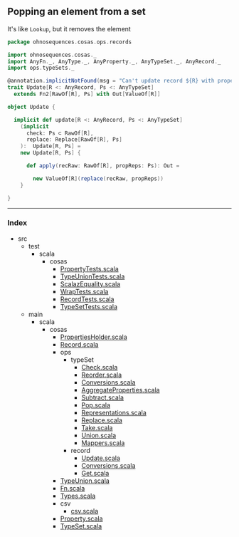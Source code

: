 
## Popping an element from a set

It's like `Lookup`, but it removes the element



```scala
package ohnosequences.cosas.ops.records

import ohnosequences.cosas._
import AnyFn._, AnyType._, AnyProperty._, AnyTypeSet._, AnyRecord._
import ops.typeSets._

@annotation.implicitNotFound(msg = "Can't update record ${R} with property values ${Ps}")
trait Update[R <: AnyRecord, Ps <: AnyTypeSet]
  extends Fn2[RawOf[R], Ps] with Out[ValueOf[R]]

object Update {

  implicit def update[R <: AnyRecord, Ps <: AnyTypeSet]
    (implicit 
      check: Ps ⊂ RawOf[R],
      replace: Replace[RawOf[R], Ps]
    ):  Update[R, Ps] =
    new Update[R, Ps] {

      def apply(recRaw: RawOf[R], propReps: Ps): Out = 

        new ValueOf[R](replace(recRaw, propReps))
    }

}

```


------

### Index

+ src
  + test
    + scala
      + cosas
        + [PropertyTests.scala][test/scala/cosas/PropertyTests.scala]
        + [TypeUnionTests.scala][test/scala/cosas/TypeUnionTests.scala]
        + [ScalazEquality.scala][test/scala/cosas/ScalazEquality.scala]
        + [WrapTests.scala][test/scala/cosas/WrapTests.scala]
        + [RecordTests.scala][test/scala/cosas/RecordTests.scala]
        + [TypeSetTests.scala][test/scala/cosas/TypeSetTests.scala]
  + main
    + scala
      + cosas
        + [PropertiesHolder.scala][main/scala/cosas/PropertiesHolder.scala]
        + [Record.scala][main/scala/cosas/Record.scala]
        + ops
          + typeSet
            + [Check.scala][main/scala/cosas/ops/typeSet/Check.scala]
            + [Reorder.scala][main/scala/cosas/ops/typeSet/Reorder.scala]
            + [Conversions.scala][main/scala/cosas/ops/typeSet/Conversions.scala]
            + [AggregateProperties.scala][main/scala/cosas/ops/typeSet/AggregateProperties.scala]
            + [Subtract.scala][main/scala/cosas/ops/typeSet/Subtract.scala]
            + [Pop.scala][main/scala/cosas/ops/typeSet/Pop.scala]
            + [Representations.scala][main/scala/cosas/ops/typeSet/Representations.scala]
            + [Replace.scala][main/scala/cosas/ops/typeSet/Replace.scala]
            + [Take.scala][main/scala/cosas/ops/typeSet/Take.scala]
            + [Union.scala][main/scala/cosas/ops/typeSet/Union.scala]
            + [Mappers.scala][main/scala/cosas/ops/typeSet/Mappers.scala]
          + record
            + [Update.scala][main/scala/cosas/ops/record/Update.scala]
            + [Conversions.scala][main/scala/cosas/ops/record/Conversions.scala]
            + [Get.scala][main/scala/cosas/ops/record/Get.scala]
        + [TypeUnion.scala][main/scala/cosas/TypeUnion.scala]
        + [Fn.scala][main/scala/cosas/Fn.scala]
        + [Types.scala][main/scala/cosas/Types.scala]
        + csv
          + [csv.scala][main/scala/cosas/csv/csv.scala]
        + [Property.scala][main/scala/cosas/Property.scala]
        + [TypeSet.scala][main/scala/cosas/TypeSet.scala]

[test/scala/cosas/PropertyTests.scala]: ../../../../../test/scala/cosas/PropertyTests.scala.md
[test/scala/cosas/TypeUnionTests.scala]: ../../../../../test/scala/cosas/TypeUnionTests.scala.md
[test/scala/cosas/ScalazEquality.scala]: ../../../../../test/scala/cosas/ScalazEquality.scala.md
[test/scala/cosas/WrapTests.scala]: ../../../../../test/scala/cosas/WrapTests.scala.md
[test/scala/cosas/RecordTests.scala]: ../../../../../test/scala/cosas/RecordTests.scala.md
[test/scala/cosas/TypeSetTests.scala]: ../../../../../test/scala/cosas/TypeSetTests.scala.md
[main/scala/cosas/PropertiesHolder.scala]: ../../PropertiesHolder.scala.md
[main/scala/cosas/Record.scala]: ../../Record.scala.md
[main/scala/cosas/ops/typeSet/Check.scala]: ../typeSet/Check.scala.md
[main/scala/cosas/ops/typeSet/Reorder.scala]: ../typeSet/Reorder.scala.md
[main/scala/cosas/ops/typeSet/Conversions.scala]: ../typeSet/Conversions.scala.md
[main/scala/cosas/ops/typeSet/AggregateProperties.scala]: ../typeSet/AggregateProperties.scala.md
[main/scala/cosas/ops/typeSet/Subtract.scala]: ../typeSet/Subtract.scala.md
[main/scala/cosas/ops/typeSet/Pop.scala]: ../typeSet/Pop.scala.md
[main/scala/cosas/ops/typeSet/Representations.scala]: ../typeSet/Representations.scala.md
[main/scala/cosas/ops/typeSet/Replace.scala]: ../typeSet/Replace.scala.md
[main/scala/cosas/ops/typeSet/Take.scala]: ../typeSet/Take.scala.md
[main/scala/cosas/ops/typeSet/Union.scala]: ../typeSet/Union.scala.md
[main/scala/cosas/ops/typeSet/Mappers.scala]: ../typeSet/Mappers.scala.md
[main/scala/cosas/ops/record/Update.scala]: Update.scala.md
[main/scala/cosas/ops/record/Conversions.scala]: Conversions.scala.md
[main/scala/cosas/ops/record/Get.scala]: Get.scala.md
[main/scala/cosas/TypeUnion.scala]: ../../TypeUnion.scala.md
[main/scala/cosas/Fn.scala]: ../../Fn.scala.md
[main/scala/cosas/Types.scala]: ../../Types.scala.md
[main/scala/cosas/csv/csv.scala]: ../../csv/csv.scala.md
[main/scala/cosas/Property.scala]: ../../Property.scala.md
[main/scala/cosas/TypeSet.scala]: ../../TypeSet.scala.md